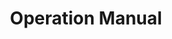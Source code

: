 ---
title: Operation Manual
excerpt: Getting started with your robot.
deprecated: false
hidden: false
metadata:
  robots: index
---